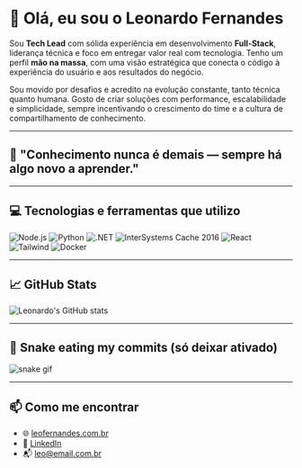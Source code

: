 # 👋 Olá, eu sou o Leonardo Fernandes

Sou **Tech Lead** com sólida experiência em desenvolvimento **Full-Stack**, liderança técnica e foco em entregar valor real com tecnologia. Tenho um perfil **mão na massa**, com uma visão estratégica que conecta o código à experiência do usuário e aos resultados do negócio.

Sou movido por desafios e acredito na evolução constante, tanto técnica quanto humana. Gosto de criar soluções com performance, escalabilidade e simplicidade, sempre incentivando o crescimento do time e a cultura de compartilhamento de conhecimento.

---

## 🧠 "Conhecimento nunca é demais — sempre há algo novo a aprender."

---

## 💻 Tecnologias e ferramentas que utilizo

![Node.js](https://img.shields.io/badge/-Node.js-339933?logo=node.js&logoColor=white&style=for-the-badge)
![Python](https://img.shields.io/badge/-Python-3776AB?logo=python&logoColor=white&style=for-the-badge)
![.NET](https://img.shields.io/badge/-.NET-512BD4?logo=dotnet&logoColor=white&style=for-the-badge)
![InterSystems Cache 2016](https://img.shields.io/badge/-Cache%20Intersystems%202016-003B57?style=for-the-badge&logo=data:image/svg+xml;base64,PHN2ZyB4bWxucz0iaHR0cDovL3d3dy53My5vcmcvMjAwMC9zdmciIHdpZHRoPSIyMCIgaGVpZ2h0PSIyMCI+PHJlY3Qgd2lkdGg9IjIwIiBoZWlnaHQ9IjIwIiBmaWxsPSIjMDAzQjU3Ii8+PC9zdmc+)
![React](https://img.shields.io/badge/-React-61DAFB?logo=react&logoColor=white&style=for-the-badge)
![Tailwind](https://img.shields.io/badge/-Tailwind%20CSS-06B6D4?logo=tailwind-css&logoColor=white&style=for-the-badge)
![Docker](https://img.shields.io/badge/-Docker-2496ED?logo=docker&logoColor=white&style=for-the-badge)

---

## 📈 GitHub Stats

![Leonardo's GitHub stats](https://github-readme-stats.vercel.app/api?username=leonardofernandes&show_icons=true&theme=radical&count_private=true)


---

## 🐍 Snake eating my commits (só deixar ativado)

![snake gif](https://github.com/leonardofernandes/leonardofernandes/blob/output/github-contribution-grid-snake.svg)

---

## 📫 Como me encontrar

- 🌐 [leofernandes.com.br](https://leofernandes.com.br)
- 💼 [LinkedIn](https://www.linkedin.com/in/leonardofernandes)
- 📬 leo@email.com.br
